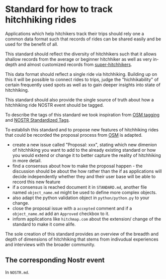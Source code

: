 # Standard for how to track hitchhiking rides

Applications which help hitchikers track their trips should rely one a common data format such that records of rides can be shared easily and be used for the benefit of all.

This standard should reflect the diversity of hitchhikers such that it allows shallow records from the average or beginner hitchhiker as well as very in-depth and almost customized records from [super-hitchhikers](https://prino.neocities.org/miscellaneous/keeping-statistics).

This data format should reflect a single ride via hitchhiking. Building up on this it will be possible to connect rides to trips, judge the "hichhikability" of certain frequently used spots as well as to gain deeper insights into state of hitchhiking.

This standard should also provide the single source of truth about how a hitchhiking ride NOSTR event should be tagged.

To describe the tags of this standard we took inspiration from [OSM tagging](https://wiki.openstreetmap.org/wiki/Tag:highway%3Dhitchhiking) and [NOSTR Standardized Tags](https://github.com/nostr-protocol/nips?tab=readme-ov-file#standardized-tags).

To establish this standard and to propose new features of hitchhiking rides that could be recorded the proposal process from [OSM](https://wiki.openstreetmap.org/wiki/Proposal_process) is adapted.

- create a new issue called "Proposal: xxx", stating which new dimenion of hitchhiking you want to add to the already existing standard or how you would extend or change it to better capture the reality of hitchhiking in more detail.
- find a consensus about how to make the proposal happen - the discussion should be about the how rather than the if as applications will decide independently whether they and their user base will be able to record this new feature
- if a consensus is reached document it in `STANDARD.md`, another file named `object_name.md` might be used to define more complex objects.
- also adapt the python validation object in `python/python.py` to your change.
- close the proposal issue with a `accepted` comment and if a `object_name.md` add an `Approved` checkbox to it.
- inform applications like `hitchmap.com` about the extension/ change of the standard to make it come alife.

The sole creation of this standard provides an overview of the breadth and depth of dimensions of hitchhiking that stems from indivudual experiences and interviews with the broader community. 

## The corresponding Nostr event
In `NOSTR.md`.


